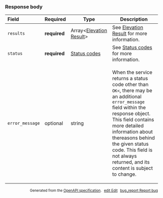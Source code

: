 <!--- This is a generated file, do not edit! -->
<!--- [START maps_http_schema_elevationresponse] -->
<h3 class="schema-object" id="ElevationResponse">Response body</h3>

| Field           | Required     | Type                                                                 | Description                                                                                                                                                                                                                                                                                                                                                                                  |
| :-------------- | ------------ | -------------------------------------------------------------------- | -------------------------------------------------------------------------------------------------------------------------------------------------------------------------------------------------------------------------------------------------------------------------------------------------------------------------------------------------------------------------------------------- |
| `results`       | **required** | Array&lt;[Elevation Result](#ElevationResult "Elevation Result")&gt; | See [Elevation Result](#ElevationResult "Elevation Result") for more information.                                                                                                                                                                                                                                                                                                            |
| `status`        | **required** | [Status codes](#ElevationStatus "Status codes")                      | See [Status codes](#ElevationStatus "Status codes") for more information.                                                                                                                                                                                                                                                                                                                    |
| `error_message` | optional     | string                                                               | <div class="nonref-property-description"><p>When the service returns a status code other than <code>OK&#x3C;</code>, there may be an additional <code>error_message</code> field within the response object. This field contains more detailed information about thereasons behind the given status code. This field is not always returned, and its content is subject to change.</p></div> |

<p style="text-align: right; font-size: smaller;">Generated from the <a class="gc-analytics-event" data-category="GMP" data-label="openapi-github" href="https://github.com/googlemaps/openapi-specification" title="Google Maps Platform OpenAPI Specification" class="external">OpenAPI specification</a>.
<a class="gc-analytics-event" data-category="GMP" data-label="openapi-github" style="margin-left: 5px;" href="https://github.com/googlemaps/openapi-specification/blob/main/specification/schemas/ElevationResponse.yml" title="Edit on GitHub"><span class="material-icons">edit</span> Edit</a>
<a class="gc-analytics-event" data-category="GMP" data-label="openapi-github" style="margin-left: 5px;" href="https://github.com/googlemaps/openapi-specification/issues/new?assignees=&labels=type%3A+bug%2C+triage+me&template=bug_report.md&title=[schemas] Bug - ElevationResponse" title="File bug for schemas on GitHub"><span class="material-icons">bug_report</span> Report bug</a>
</p>

<!--- [END maps_http_schema_elevationresponse] -->
